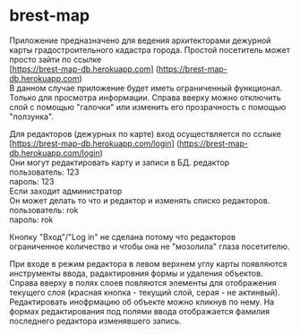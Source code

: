 brest-map
=========
Приложение предназначено для ведения архитекторами дежурной карты градостроительного кадастра города.
Простой посетитель может просто зайти по ссылке</br>
[https://brest-map-db.herokuapp.com] (https://brest-map-db.herokuapp.com)</br>
В данном случае приложение будет иметь ограниченный функционал. Только для просмотра информации.
Справа вверху можно отключить слой с помощью "галочки" или изменить его прозрачность с помощью "ползунка".

Для редакторов (дежурных по карте) вход осуществляется по сслыке</br>
[https://brest-map-db.herokuapp.com/login] (https://brest-map-db.herokuapp.com/login)</br>
Они могут редактировать карту и записи в БД.
редактор</br>
 пользователь:  123</br>
 пароль:        123</br>
Если заходит администратор</br>
Он может делать то что и редактор и изменять списко редакторов.
 пользователь:  rok</br>
 пароль:        rok</br>

Кнопку "Вход"/"Log in" не сделана потому что редакторов ограниченное количество и чтобы она не "мозолила" глаза посетителю.

При входе в режим редактора в левом верхнем углу карты появляются инструменты ввода, радактировния формы и удаления объектов.
Справа вверху в полях слоев повляются элементы для отображения текущего слоя (красная кнопка - текущий слой, серая - не актинвый).
Редактировать инофрмацию об объекте можно кликнув по нему.
На формах редактирования под полями ввода отображается фамилия последнего редактора изменявшего запись.